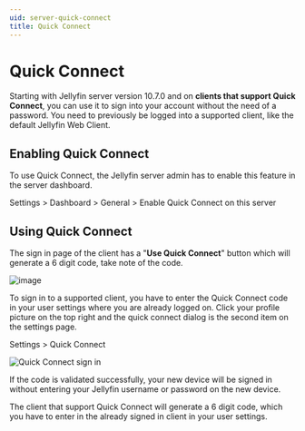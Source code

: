```yaml
---
uid: server-quick-connect
title: Quick Connect
---
```


# Quick Connect

Starting with Jellyfin server version 10.7.0 and on **clients that support Quick Connect**, you can use it to sign into your account without the need of a password. You need to previously be logged into a supported client, like the default Jellyfin Web Client.

## Enabling Quick Connect

To use Quick Connect, the Jellyfin server admin has to enable this feature in the server dashboard.

Settings > Dashboard > General > Enable Quick Connect on this server

## Using Quick Connect

The sign in page of the client has a "**Use Quick Connect**" button which will generate a 6 digit code, take note of the code.

![image](https://user-images.githubusercontent.com/12074633/115973542-c99ed480-a523-11eb-9d61-17ccd628e123.png)


To sign in to a supported client, you have to enter the Quick Connect code in your user settings where you are already logged on.
Click your profile picture on the top right and the quick connect dialog is the second item on the settings page.

Settings > Quick Connect

![Quick Connect sign in](https://user-images.githubusercontent.com/12074633/115973526-aecc6000-a523-11eb-9ed6-59bee41bac7b.png)

If the code is validated successfully, your new device will be signed in without entering your Jellyfin username or password on the new device.

The client that support Quick Connect will generate a 6 digit code, which you have to enter in the already signed in client in your user settings.